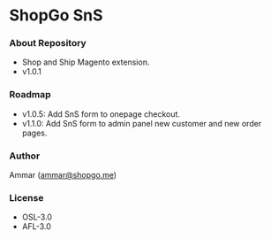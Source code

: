 # ShopGo SnS #

### About Repository ###

* Shop and Ship Magento extension.
* v1.0.1

### Roadmap ###

* v1.0.5: Add SnS form to onepage checkout.
* v1.1.0: Add SnS form to admin panel new customer and new order pages.

### Author ###

Ammar (<ammar@shopgo.me>)

### License ###

* OSL-3.0
* AFL-3.0
